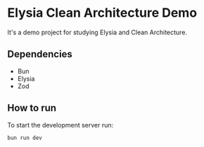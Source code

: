 # Elysia Clean Architecture Demo

It's a demo project for studying Elysia and Clean Architecture.

## Dependencies
- Bun
- Elysia
- Zod

## How to run
To start the development server run:
```bash
bun run dev
```